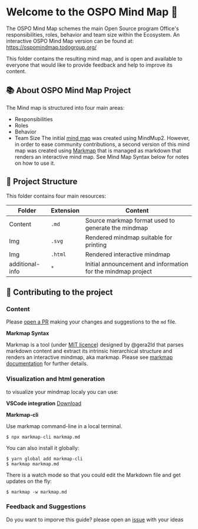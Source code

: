 # Welcome to the OSPO Mind Map 🧭

The OSPO Mind Map schemes the main Open Source program Office's responsibilities, roles, behavior and team size within the Ecosystem. An interactive OSPO Mind Map version can be found at: https://ospomindmap.todogroup.org/

This folder contains the resulting mind map, and is open and available to everyone that would like to provide feedback and help to improve its content.

## 📚 About OSPO Mind Map Project

The Mind map is structured into four main areas:

* Responsibilities
* Roles
* Behavior
* Team Size
The initial [mind map](https://github.com/todogroup/ospology/discussions/75#discussion-3962305) was created using MindMup2.
However, in order to ease community contributions, a second version of this mind map was created using [Markmap](https://markmap.js.org/) that is managed as markdown that renders an interactive mind map. See Mind Map Syntax below for notes on how to use it.

## 🧩 Project Structure

This folder contains four main resources:

| Folder | Extension | Content |
| --- | --- | --- |
| Content | `.md` | Source markmap format used to generate the mindmap |
| Img | `.svg` | Rendered mindmap suitable for printing |
| Img | `.html` | Rendered interactive mindmap |
| additional-info | `*` | Initial announcement and information for the mindmap project |

## 🙋 Contributing to the project

### Content

Please [open a PR](https://github.com/todogroup/ospology/pulls) making your changes and suggestions to the `md` file.

**Markmap Syntax**

Markmap is a tool (under [MIT licence](https://github.com/gera2ld/markmap/blob/master/LICENSE)) designed by @gera2ld that parses markdown content and extract its intrinsic hierarchical structure and renders an interactive mindmap, aka markmap. Please see [markmap documentation](https://markmap.js.org/docs/) for further details.

### Visualization and html generation


to visualize your mindmap localy you can use:

**VSCode integration**
[Download](https://marketplace.visualstudio.com/items?itemName=gera2ld.markmap-vscode)

**Markmap-cli**

Use markmap command-line in a local terminal.

```
$ npx markmap-cli markmap.md
```
You can also install it globally:
```
$ yarn global add markmap-cli
$ markmap markmap.md
```
There is a watch mode so that you could edit the Markdown file and get updates on the fly:
```
$ markmap -w markmap.md
```

### Feedback and Suggestions

Do you want to imporve this guide? please open an [issue](https://github.com/todogroup/ospology/issues) with your ideas

